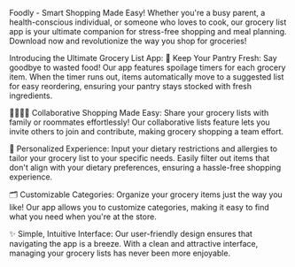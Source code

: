 Foodly - Smart Shopping Made Easy!
Whether you're a busy parent, a health-conscious individual, or someone who loves to cook, our grocery list app is your ultimate companion for stress-free shopping and meal planning. Download now and revolutionize the way you shop for groceries!

Introducing the Ultimate Grocery List App:
🍎 Keep Your Pantry Fresh: 
   Say goodbye to wasted food! Our app features spoilage timers for each grocery item. When the timer runs out, items automatically move to a suggested list for easy reordering, ensuring your pantry stays stocked with fresh ingredients.

👨‍👩‍👧‍👦 Collaborative Shopping Made Easy:
   Share your grocery lists with family or roommates effortlessly! Our collaborative lists feature lets you invite others to join and contribute, making grocery shopping a team effort.

🥑 Personalized Experience:
   Input your dietary restrictions and allergies to tailor your grocery list to your specific needs. Easily filter out items that don't align with your dietary preferences, ensuring a hassle-free shopping experience.

🗂️ Customizable Categories:
   Organize your grocery items just the way you like! Our app allows you to customize categories, making it easy to find what you need when you're at the store.

✨ Simple, Intuitive Interface:
   Our user-friendly design ensures that navigating the app is a breeze. With a clean and attractive interface, managing your grocery lists has never been more enjoyable.


